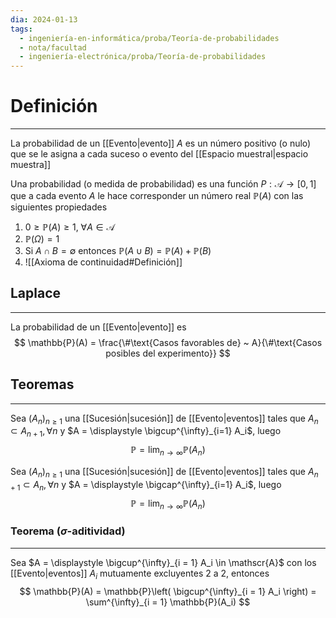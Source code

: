 ```yaml
---
dia: 2024-01-13
tags:
  - ingeniería-en-informática/proba/Teoría-de-probabilidades
  - nota/facultad
  - ingeniería-electrónica/proba/Teoría-de-probabilidades
---
```

# Definición
---
La probabilidad de un [[Evento|evento]] $A$ es un número positivo (o nulo) que se le asigna a cada suceso o evento del [[Espacio muestral|espacio muestra]]

Una probabilidad (o medida de probabilidad) es una función $P: \mathscr{A} \to [0, 1]$ que a cada evento $A$ le hace corresponder un número real $\mathbb{P}(A)$ con las siguientes propiedades
1. $0 \ge \mathbb{P}(A) \ge 1$, $\forall A \in \mathscr{A}$
2. $\mathbb{P}(\Omega) = 1$
3. Si $A \cap B = \emptyset$ entonces $\mathbb{P}(A \cup B) = \mathbb{P}(A) + \mathbb{P}(B)$
4. ![[Axioma de continuidad#Definición]]
## Laplace
---
La probabilidad de un [[Evento|evento]] es $$ \mathbb{P}(A) = \frac{\#\text{Casos favorables de} ~ A}{\#\text{Casos posibles del experimento}} $$

## Teoremas
---
Sea $(A_n)_{n \ge 1}$ una [[Sucesión|sucesión]] de [[Evento|eventos]] tales que $A_n \subset A_{n+1}, \forall n$ y $A = \displaystyle \bigcup^{\infty}_{i=1} A_i$, luego $$ \mathbb{P} = \lim_{n \to \infty} \mathbb{P}(A_n) $$

Sea $(A_n)_{n \ge 1}$ una [[Sucesión|sucesión]] de [[Evento|eventos]] tales que $A_{n+1} \subset A_n, \forall n$ y $A = \displaystyle \bigcap^{\infty}_{i=1} A_i$, luego $$ \mathbb{P} = \lim_{n \to \infty} \mathbb{P}(A_n) $$
### Teorema ($\sigma$-aditividad)
---
Sea $A = \displaystyle \bigcup^{\infty}_{i = 1} A_i \in \mathscr{A}$ con los [[Evento|eventos]] $A_i$ mutuamente excluyentes $2$ a $2$, entonces $$ \mathbb{P}(A) = \mathbb{P}\left( \bigcup^{\infty}_{i = 1} A_i \right) = \sum^{\infty}_{i = 1} \mathbb{P}(A_i) $$